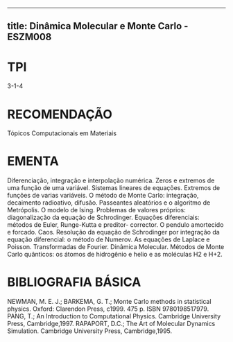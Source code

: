 
---
title: Dinâmica Molecular e Monte Carlo - ESZM008 
---

# TPI

3-1-4

# RECOMENDAÇÃO

Tópicos Computacionais em Materiais

# EMENTA

Diferenciação, integração e interpolação numérica. Zeros e extremos de uma função de uma variável. Sistemas lineares de equações. Extremos de funções de varias variáveis. O método de Monte Carlo: integração, decaimento radioativo, difusão. Passeantes aleatórios e o algoritmo de Metrópolis. O modelo de Ising. Problemas de valores próprios: diagonalização da equação de Schrodinger. Equações diferenciais: métodos de Euler, Runge-Kutta e preditor- corrector. O pendulo amortecido e forcado. Caos. Resolução da equação de Schrodinger por integração da equação diferencial: o método de Numerov. As equações de Laplace e Poisson. Transformadas de Fourier. Dinâmica Molecular. Métodos de Monte Carlo quânticos: os átomos de hidrogênio e helio e as moléculas H2 e H+2.

# BIBLIOGRAFIA BÁSICA

NEWMAN, M. E. J.; BARKEMA, G. T.; Monte Carlo methods in statistical physics. Oxford: Clarendon Press, c1999. 475 p. ISBN 9780198517979.
PANG, T.; An Introduction to Computational Physics. Cambridge University Press, Cambridge,1997.
RAPAPORT, D.C.; The Art of Molecular Dynamics Simulation. Cambridge University Press, Cambridge,1995.
        